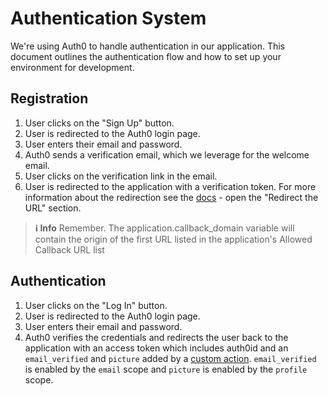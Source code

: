 # Authentication System

We're using Auth0 to handle authentication in our application. This document outlines the authentication flow and how to set up your environment for development.

## Registration

1. User clicks on the "Sign Up" button.
2. User is redirected to the Auth0 login page.
3. User enters their email and password.
4. Auth0 sends a verification email, which we leverage for the welcome email.
5. User clicks on the verification link in the email.
6. User is redirected to the application with a verification token. For more information about the redirection see the [docs](https://auth0.com/docs/customize/email/email-templates#configure-template-fields) - open the "Redirect the URL" section.
> **ℹ️ Info**
> Remember. The application.callback_domain variable will contain the origin of the first URL listed in the application's Allowed Callback URL list

## Authentication

1. User clicks on the "Log In" button.
2. User is redirected to the Auth0 login page.
3. User enters their email and password.
4. Auth0 verifies the credentials and redirects the user back to the application with an access token which includes auth0id and an `email_verified` and `picture` added by a [custom action](https://manage.auth0.com/dashboard/eu/codingcoach/actions/library/details/e425e5f6-fcd0-4ec9-a3b5-68b3ef8eca75). `email_verified` is enabled by the `email` scope and `picture` is enabled by the `profile` scope.